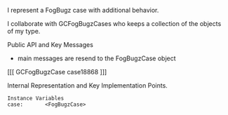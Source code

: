 I represent a FogBugz case with additional behavior.

I collaborate with GCFogBugzCases who keeps a collection of the objects of my type.

Public API and Key Messages

- main messages are resend to the FogBugzCase object

[[[
	GCFogBugzCase case18868 
]]]
 
Internal Representation and Key Implementation Points.

    Instance Variables
	case:		<FogBugzCase>
